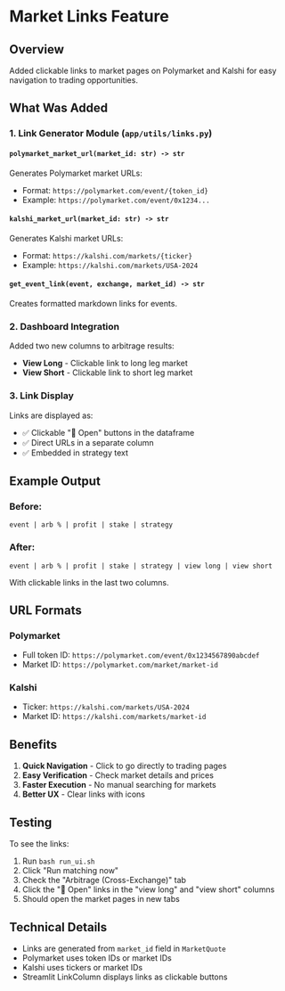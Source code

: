 # Market Links Feature

## Overview
Added clickable links to market pages on Polymarket and Kalshi for easy navigation to trading opportunities.

## What Was Added

### 1. Link Generator Module (`app/utils/links.py`)

#### `polymarket_market_url(market_id: str) -> str`
Generates Polymarket market URLs:
- Format: `https://polymarket.com/event/{token_id}`
- Example: `https://polymarket.com/event/0x1234...`

#### `kalshi_market_url(market_id: str) -> str`
Generates Kalshi market URLs:
- Format: `https://kalshi.com/markets/{ticker}`
- Example: `https://kalshi.com/markets/USA-2024`

#### `get_event_link(event, exchange, market_id) -> str`
Creates formatted markdown links for events.

### 2. Dashboard Integration

Added two new columns to arbitrage results:
- **View Long** - Clickable link to long leg market
- **View Short** - Clickable link to short leg market

### 3. Link Display

Links are displayed as:
- ✅ Clickable "🔗 Open" buttons in the dataframe
- ✅ Direct URLs in a separate column
- ✅ Embedded in strategy text

## Example Output

### Before:
```
event | arb % | profit | stake | strategy
```

### After:
```
event | arb % | profit | stake | strategy | view long | view short
```

With clickable links in the last two columns.

## URL Formats

### Polymarket
- Full token ID: `https://polymarket.com/event/0x1234567890abcdef`
- Market ID: `https://polymarket.com/market/market-id`

### Kalshi
- Ticker: `https://kalshi.com/markets/USA-2024`
- Market ID: `https://kalshi.com/markets/market-id`

## Benefits

1. **Quick Navigation** - Click to go directly to trading pages
2. **Easy Verification** - Check market details and prices
3. **Faster Execution** - No manual searching for markets
4. **Better UX** - Clear links with icons

## Testing

To see the links:
1. Run `bash run_ui.sh`
2. Click "Run matching now"
3. Check the "Arbitrage (Cross-Exchange)" tab
4. Click the "🔗 Open" links in the "view long" and "view short" columns
5. Should open the market pages in new tabs

## Technical Details

- Links are generated from `market_id` field in `MarketQuote`
- Polymarket uses token IDs or market IDs
- Kalshi uses tickers or market IDs
- Streamlit LinkColumn displays links as clickable buttons


